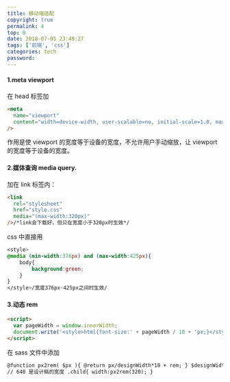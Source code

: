 ```yaml
---
title: 移动端适配
copyright: true
permalink: 4
top: 0
date: 2018-07-05 23:49:27
tags: ['前端', 'css']
categories: tech
password:
---
```


#### 1.meta viewport

在 head 标签加

```html
<meta
  name="viewport"
  content="width=device-width, user-scalable=no, initial-scale=1.0, maximum-scale=1.0, minimum-scale=1.0"
/>
```

作用是使 viewport 的宽度等于设备的宽度，不允许用户手动缩放，让 viewport 的宽度等于设备的宽度。

<!--more-->

#### 2.媒体查询 media query.

加在 link 标签内：

```html
<link
  rel="stylesheet"
  href="style.css"
  media="(max-width:320px)"
/>/*link会下载好，但只在宽度小于320px时生效*/
```

css 中直接用

```css
<style>
@media (min-width:376px) and (max-width:425px){
    body{
        background:green;
    }
}
</style>/宽度376px~425px之间时生效/
```

#### 3.动态 rem

```html
<script>
  var pageWidth = window.innerWidth;
  document.write('<style>html{font-size:' + pageWidth / 10 + 'px;}</style>'); //1rem等于1/10屏幕宽度
</script>
```

在 sass 文件中添加

```html
@function px2rem( $px ){ @return px/designWidth*10 + rem; } $designWidth : 640;
// 640 是设计稿的宽度 .child{ width:px2rem(320); }
```
